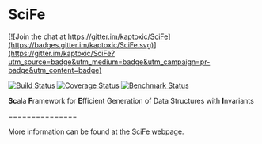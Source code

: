 SciFe
=====

[![Join the chat at https://gitter.im/kaptoxic/SciFe](https://badges.gitter.im/kaptoxic/SciFe.svg)](https://gitter.im/kaptoxic/SciFe?utm_source=badge&utm_medium=badge&utm_campaign=pr-badge&utm_content=badge)

[![Build Status](https://travis-ci.org/kaptoxic/SciFe.png?branch=master)](https://travis-ci.org/kaptoxic/SciFe)
[![Coverage Status](https://img.shields.io/coveralls/kaptoxic/SciFe.svg)](https://coveralls.io/r/kaptoxic/SciFe)
[![Benchmark Status](http://lara.epfl.ch/~kuraj/SciFe/status.svg)](http://lara.epfl.ch/~kuraj/SciFe/report/index.html)

<b>Sc</b>ala <b>F</b>ramework for <b>E</b>fficient Generation of Data Structures with <b>I</b>nvariants

===============

More information can be found at [the SciFe webpage](http://kaptoxic.github.io/SciFe/).
